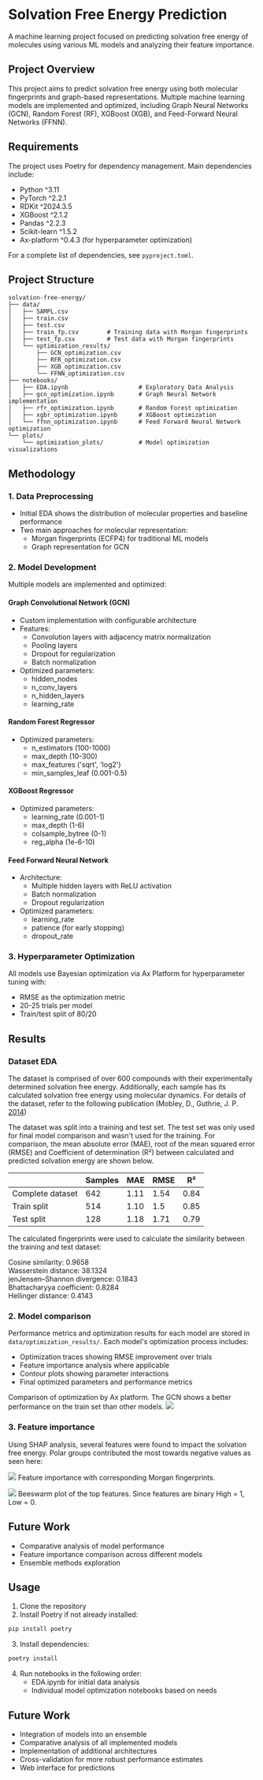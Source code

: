 # Solvation Free Energy Prediction

A machine learning project focused on predicting solvation free energy of molecules using various ML models and analyzing their feature importance.

## Project Overview

This project aims to predict solvation free energy using both molecular fingerprints and graph-based representations. Multiple machine learning models are implemented and optimized, including Graph Neural Networks (GCN), Random Forest (RF), XGBoost (XGB), and Feed-Forward Neural Networks (FFNN).

## Requirements

The project uses Poetry for dependency management. Main dependencies include:
- Python ^3.11
- PyTorch ^2.2.1
- RDKit ^2024.3.5
- XGBoost ^2.1.2
- Pandas ^2.2.3
- Scikit-learn ^1.5.2
- Ax-platform ^0.4.3 (for hyperparameter optimization)

For a complete list of dependencies, see `pyproject.toml`.

## Project Structure

```
solvation-free-energy/
├── data/
│   ├── SAMPL.csv
│   ├── train.csv
│   ├── test.csv
│   ├── train_fp.csv        # Training data with Morgan fingerprints
│   ├── test_fp.csv         # Test data with Morgan fingerprints
│   └── optimization_results/
│       ├── GCN_optimization.csv
│       ├── RFR_optimization.csv
│       ├── XGB_optimization.csv
│       └── FFNN_optimization.csv
├── notebooks/
│   ├── EDA.ipynb                    # Exploratory Data Analysis
│   ├── gcn_optimization.ipynb       # Graph Neural Network implementation
│   ├── rfr_optimization.ipynb       # Random Forest optimization
│   ├── xgbr_optimization.ipynb      # XGBoost optimization
│   └── ffnn_optimization.ipynb      # Feed Forward Neural Network optimization
└── plots/
    └── optimization_plots/          # Model optimization visualizations
```

## Methodology

### 1. Data Preprocessing

- Initial EDA shows the distribution of molecular properties and baseline performance
- Two main approaches for molecular representation:
  - Morgan fingerprints (ECFP4) for traditional ML models
  - Graph representation for GCN

### 2. Model Development

Multiple models are implemented and optimized:

#### Graph Convolutional Network (GCN)
- Custom implementation with configurable architecture
- Features:
  - Convolution layers with adjacency matrix normalization
  - Pooling layers
  - Dropout for regularization
  - Batch normalization
- Optimized parameters:
  - hidden_nodes
  - n_conv_layers
  - n_hidden_layers
  - learning_rate

#### Random Forest Regressor
- Optimized parameters:
  - n_estimators (100-1000)
  - max_depth (10-300)
  - max_features ('sqrt', 'log2')
  - min_samples_leaf (0.001-0.5)

#### XGBoost Regressor
- Optimized parameters:
  - learning_rate (0.001-1)
  - max_depth (1-6)
  - colsample_bytree (0-1)
  - reg_alpha (1e-6-10)

#### Feed Forward Neural Network
- Architecture:
  - Multiple hidden layers with ReLU activation
  - Batch normalization
  - Dropout regularization
- Optimized parameters:
  - learning_rate
  - patience (for early stopping)
  - dropout_rate

### 3. Hyperparameter Optimization

All models use Bayesian optimization via Ax Platform for hyperparameter tuning with:
- RMSE as the optimization metric
- 20-25 trials per model
- Train/test split of 80/20

## Results

### Dataset EDA

The dataset is comprised of over 600 compounds with their experimentally determined solvation free energy. Additionally, each sample has its calculated solvation free energy using molecular dynamics. For details of the dataset, refer to the following publication (Mobley, D., Guthrie, J. P. [2014](https://pubmed.ncbi.nlm.nih.gov/24928188/))

The dataset was split into a training and test set. The test set was only used for final model comparison and wasn't used for the training. For comparison, the mean absolute error (MAE), root of the mean squared error (RMSE) and Coefficient of determination (R²) between calculated and predicted solvation energy are shown below.  

|                  | Samples | MAE  | RMSE | R²   |
|------------------|---------|------|------|------|
| Complete dataset | 642     | 1.11 | 1.54 | 0.84 |
| Train split      | 514     | 1.10 | 1.5  | 0.85 |
| Test split       | 128     | 1.18 | 1.71 | 0.79 |  

The calculated fingerprints were used to calculate the similarity between the training and test dataset:

Cosine similarity: 0.9658  
Wasserstein distance: 38.1324  
jenJensen–Shannon divergence: 0.1843  
Bhattacharyya coefficient: 0.8284  
Hellinger distance: 0.4143  


### 2. Model comparison

Performance metrics and optimization results for each model are stored in `data/optimization_results/`. Each model's optimization process includes:
- Optimization traces showing RMSE improvement over trials
- Feature importance analysis where applicable
- Contour plots showing parameter interactions
- Final optimized parameters and performance metrics

Comparison of optimization by Ax platform. The GCN shows a better performance on the train set than other models.
![](/plots/optimization/opt_comparison.png)

### 3. Feature importance

Using SHAP analysis, several features were found to impact the solvation free energy. Polar groups contributed the most towards negative values as seen here:

![](/plots/XGB_features.png) 
Feature importance with corresponding Morgan fingerprints. 
 
![](/plots/XGB_shap_dist.png) 
Beeswarm plot of the top features. Since features are binary High = 1, Low = 0. 

## Future Work

- Comparative analysis of model performance
- Feature importance comparison across different models
- Ensemble methods exploration

## Usage

1. Clone the repository
2. Install Poetry if not already installed:
```bash
pip install poetry
```
3. Install dependencies:
```bash
poetry install
```
4. Run notebooks in the following order:
   - EDA.ipynb for initial data analysis
   - Individual model optimization notebooks based on needs

## Future Work

- Integration of models into an ensemble
- Comparative analysis of all implemented models
- Implementation of additional architectures
- Cross-validation for more robust performance estimates
- Web interface for predictions
